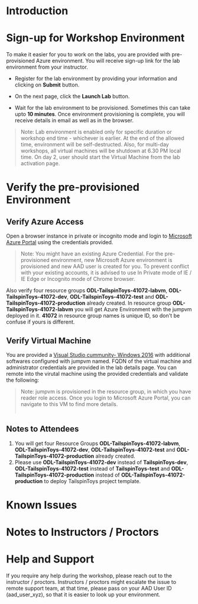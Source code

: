 # Introduction

# Sign-up for Workshop Environment

To make it easier for you to work on the labs, you are provided with pre-provisioned Azure environment. You will receive sign-up link for the lab environment from your instructor. 

* Register for the lab environment by providing your information and clicking on **Submit** button.

* On the next page, click the **Launch Lab** button.
 
* Wait for the lab environment to be provisioned. Sometimes this can take upto **10 minutes**. Once environment provisioning is complete, you will receive details in email as well as in the browser.
 
 > Note: Lab environment is enabled only for specific duration or workshop end time - whichever is earlier. At the end of the allowed time, environment will be self-destructed. Also, for multi-day workshops, all virtual machines will be shutdown at 6.30 PM local time. On day 2, user should start the Virtual Machine from the lab activation page.

# Verify the pre-provisioned Environment

## Verify Azure Access

Open a browser instance in private or incognito mode and login to [Microsoft Azure Portal](https://portal.azure.com) using the credentials provided.

> Note: You might have an existing Azure Credential. For the pre-provisioned environment, new Microsoft Azure environment is provisioned and new AAD user is created for you. To prevent conflict with your existing accounts, it is advised to use In Private mode of IE / IE Edge or Incognito mode of Chrome browser.

Also verify four resource groups **ODL-TailspinToys-41072-labvm**, **ODL-TailspinToys-41072-dev**, **ODL-TailspinToys-41072-test** and **ODL-TailspinToys-41072-production** already created. In resource group **ODL-TailspinToys-41072-labvm** you will get Azure Environment with the jumpvm deployed in it. **41072** in resource group names is unique ID, so don't be confuse if yours is different.

## Verify Virtual Machine

You are provided a [Visual Studio cummunity- Windows 2016](https://azuremarketplace.microsoft.com/en-us/marketplace/apps/Microsoft.VisualStudioCommunity2017onWindowsServer2016x64?tab=Overview) with additional softwares configured with jumpvm named. FQDN of the virtual machine and administrator credentials are provided in the lab details page. You can remote into the virutal machine using the provided credentials and validate the following:

> Note: jumpvm is provisioned in the resource group, in which you have reader role access. Once you login to Microsoft Azure Portal, you can navigate to this VM to find more details.</br></br>

## Notes to Attendees

1. You will get four Resource Groups **ODL-TailspinToys-41072-labvm**, **ODL-TailspinToys-41072-dev**, **ODL-TailspinToys-41072-test** and **ODL-TailspinToys-41072-production** already created.
2. Please use **ODL-TailspinToys-41072-dev** instead of **TailspinToys-dev**, **ODL-TailspinToys-41072-test** instead of **TailspinToys-test** and **ODL-TailspinToys-41072-production** instead of **ODL-TailspinToys-41072-production** to deploy TailspinToys project template.

# Known Issues

# Notes to Instructors / Proctors


# Help and Support

If you require any help during the workshop, please reach out to the instructor / proctors. Instructors / proctors might escalate the issue to remote support team, at that time, please pass on your AAD User ID (aad_user_xyz), so that it is easier to look up your environment.
